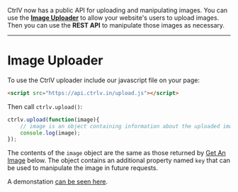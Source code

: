 CtrlV now has a public API for uploading and manipulating images. You can use the <a href="#image-uploader">**Image Uploader**</a> to allow your website's users to upload images. Then you can use the **REST API** to manipulate those images as necessary.

<hr id="image-uploader"/>

# Image Uploader

To use the CtrlV uploader include our javascript file on your page:
```html
<script src="https://api.ctrlv.in/upload.js"></script>
```

Then call `ctrlv.upload()`:

```javascript
ctrlv.upload(function(image){
    // image is an object containing information about the uploaded image.
    console.log(image);
});
```

The contents of the `image` object are the same as those returned by <a href="#api-Images-GetImageId">Get An Image</a> below. The object contains an additional property named `key` that can be used to manipulate the image in future requests.

A demonstation <a href="http://ctrlvin.github.io/" target="_blank">can be seen here</a>.
